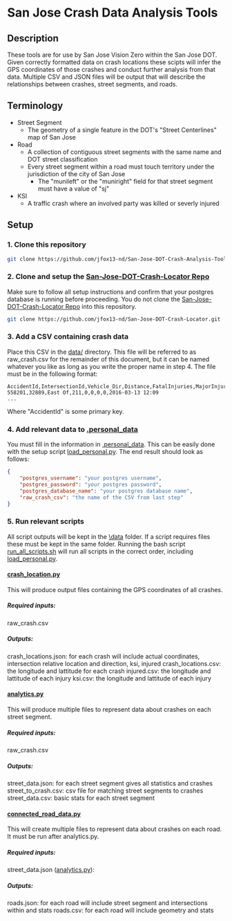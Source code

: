 # San Jose Crash Data Analysis Tools

## Description
These tools are for use by San Jose Vision Zero within the San Jose DOT. Given correctly formatted data on crash locations these scipts will infer the GPS coordinates of those crashes and conduct further analysis from that data. Multiple CSV and JSON files will be output that will describe the relationships between crashes, street segments, and roads.

## Terminology
* Street Segment
    * The geometry of a single feature in the DOT's "Street Centerlines" map of San Jose
* Road
    * A collection of contiguous street segments with the same name and DOT street classification
    * Every street segment within a road must touch territory under the jurisdiction of the city of San Jose
        * The "munileft" or the "muniright" field for that street segment must have a value of "sj"
* KSI
    * A traffic crash where an involved party was killed or severly injured

## Setup

### 1. Clone this repository
```bash
git clone https://github.com/jfox13-nd/San-Jose-DOT-Crash-Analysis-Tools.git
```

### 2. Clone and setup the [San-Jose-DOT-Crash-Locator Repo](https://github.com/jfox13-nd/San-Jose-DOT-Crash-Locator)
Make sure to follow all setup instructions and confirm that your postgres database is running before proceeding.
You do not clone the [San-Jose-DOT-Crash-Locator Repo](https://github.com/jfox13-nd/San-Jose-DOT-Crash-Locator) into this repository.
```bash
git clone https://github.com/jfox13-nd/San-Jose-DOT-Crash-Locator.git
```

### 3. Add a CSV containing crash data
Place this CSV in the [data/](https://github.com/jfox13-nd/San-Jose-DOT-Crash-Analysis-Tools/tree/production/data) directory.
This file will be referred to as raw_crash.csv for the remainder of this document, but it can be named whatever you like as long as you write the proper name in step 4. The file must be in the following format:
```CSV
AccidentId,IntersectionId,Vehicle_Dir,Distance,FatalInjuries,MajorInjuries,ModerateInjuries,MinorInjuries,AccidentDateTime
558201,32889,East Of,211,0,0,0,0,2016-03-13 12:09
...
```
Where "AccidentId" is some primary key.

### 4. Add relevant data to [.personal_data](https://github.com/jfox13-nd/San-Jose-DOT-Crash-Analysis-Tools/blob/production/.personal_data)
You must fill in the information in [.personal_data](https://github.com/jfox13-nd/San-Jose-DOT-Crash-Analysis-Tools/blob/production/.personal_data). This can be easily done with the setup script [load_personal.py](https://github.com/jfox13-nd/San-Jose-DOT-Crash-Analysis-Tools/blob/production/load_personal.py). The end result should look as follows:
```JSON
{
    "postgres_username": "your postgres username",
    "postgres_password": "your postgres password",
    "postgres_database_name": "your postgres database name",
    "raw_crash_csv": "the name of the CSV from last step"
}
```

### 5. Run relevant scripts
All script outputs will be kept in the [\data](https://github.com/jfox13-nd/San-Jose-DOT-Crash-Analysis-Tools/tree/production/data) folder. If a script requires files these must be kept in the same folder.
Running the bash script [run_all_scripts.sh](https://github.com/jfox13-nd/San-Jose-DOT-Crash-Analysis-Tools/blob/production/run_all_scripts.sh) will run all scripts in the correct order, including [load_personal.py](https://github.com/jfox13-nd/San-Jose-DOT-Crash-Analysis-Tools/blob/production/load_personal.py).

#### [crash_location.py](https://github.com/jfox13-nd/San-Jose-DOT-Crash-Analysis-Tools/blob/production/crash_location.py)
This will produce output files containing the GPS coordinates of all crashes.

##### Required inputs:
raw_crash.csv

##### Outputs:
crash_locations.json: for each crash will include actual coordinates, intersection relative location and direction, ksi, injured
crash_locations.csv: the longitude and lattitude for each crash
injured.csv: the longitude and lattitude of each injury
ksi.csv: the longitude and lattitude of each injury

#### [analytics.py](https://github.com/jfox13-nd/San-Jose-DOT-Crash-Analysis-Tools/blob/production/analytics.py)
This will produce multiple files to represent data about crashes on each street segment.

##### Required inputs:
raw_crash.csv

##### Outputs:
street_data.json: for each street segment gives all statistics and crashes
street_to_crash.csv: csv file for matching street segments to crashes
street_data.csv: basic stats for each street segment

#### [connected_road_data.py](https://github.com/jfox13-nd/San-Jose-DOT-Crash-Analysis-Tools/blob/production/connected_road_data.py)
This will create multiple files to represent data about crashes on each road. It must be run after analytics.py.

##### Required inputs:
street_data.json ([analytics.py](https://github.com/jfox13-nd/San-Jose-DOT-Crash-Analysis-Tools/blob/production/analytics.py)):

##### Outputs:
roads.json: for each road will include street segment and intersections within and stats
roads.csv: for each road will include geometry and stats
